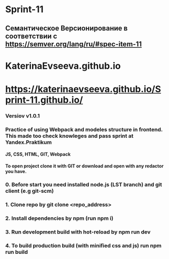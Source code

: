 # Sprint-11
## Семантическое Версионирование в соответствии с https://semver.org/lang/ru/#spec-item-11
# KaterinaEvseeva.github.io
# https://katerinaevseeva.github.io/Sprint-11.github.io/
### Versiov v1.0.1
### Practice of using Webpack and modeles structure in frontend. This made too check knowleges and pass sprint at Yandex.Praktikum
#### JS, CSS, HTML, GIT, Webpack
#### To open project clone it with GIT or download and open with any redactor you have.

### 0. Before start you need installed node.js (LST branch) and git client (e.g git-scm)
### 1. Clone repo by git clone <repo_address>
### 2. Install dependencies by npm (run npm i)
### 3. Run development build with hot-reload by npm run dev
### 4. To build production build (with minified css and js) run npm run build